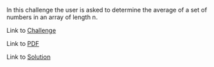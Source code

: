 In this challenge the user is asked to determine the average of a set of numbers in an array of length n.

Link to [Challenge](https://www.hackerrank.com/challenges/py-introduction-to-sets/problem)

Link to [PDF](./intro-sets.pdf)

Link to [Solution](./intro_sets.py)
